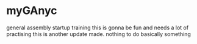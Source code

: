 # myGAnyc
general assembly startup training
this is gonna be fun and needs a lot of practising
this is another update made. nothing to do basically
something
